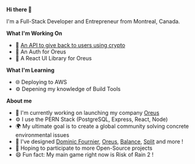 **Hi there 👋**

I'm a Full-Stack Developer and Entrepreneur from Montreal, Canada.

**What I'm Working On**
- 🌱 [An API to give back to users using crypto](https://github.com/oreus-initiative/split.api)
- 🔐 An Auth for Oreus
- 🎨 A React UI Library for Oreus

**What I'm Learning**
- 🌐 Deploying to AWS
- ⚙️ Depening my knowledge of Build Tools

**About me**
- 🏢 I'm currently working on launching my company [Oreus](https://www.oreus.ca)
- ⚙️ I use the PERN Stack (PostgreSQL, Express, React, Node)
- 🌍 My ultimate goal is to create a global community solving concrete environmental issues
- 🎨 I've designed [Dominic Fournier](https://dominicfournier.com), [Oreus](https://www.oreus.ca), [Balance](https://balance.oreus.ca), [Split](https://split.oreus.ca) and more !
- 🌱 Hoping to participate to more Open-Source projects
- 😄 Fun fact: My main game right now is Risk of Rain 2 !

